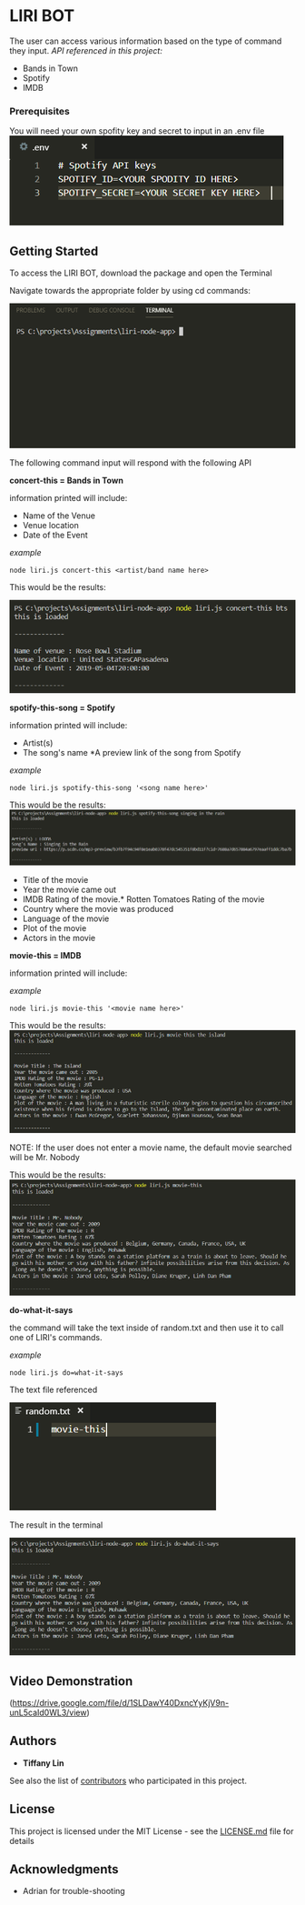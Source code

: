# LIRI BOT

The user can access various information based on the type of command they input.
*API referenced in this project:*
* Bands in Town
* Spotify
* IMDB



### Prerequisites

You will need your own spofity key and secret to input in an .env file
![](image/envfile.PNG)


## Getting Started

To access the LIRI BOT, download the package and open the Terminal

Navigate towards the appropriate folder by using cd commands:


![](image/1.PNG)

The following command input will respond with the following API

**concert-this = Bands in Town**

information printed will include:

* Name of the Venue
* Venue location
* Date of the Event


*example*
```
node liri.js concert-this <artist/band name here>  
```
This would be the results:

![](image/2.PNG)


**spotify-this-song = Spotify**

information printed will include:

* Artist(s)
* The song's name
*A preview link of the song from Spotify


*example*

```
node liri.js spotify-this-song '<song name here>' 
```

This would be the results:
![](image/3.PNG)

* Title of the movie
* Year the movie came out
* IMDB Rating of the movie.* Rotten Tomatoes Rating of the movie
* Country where the movie was produced
* Language of the movie
* Plot of the movie
* Actors in the movie


**movie-this = IMDB**

information printed will include:


*example*

```
node liri.js movie-this '<movie name here>' 
```
This would be the results:
![](image/4.PNG)


NOTE:  If the user does not enter a movie name, the default movie searched will be Mr. Nobody

This would be the results:
![](image/5.PNG)


**do-what-it-says** 

the command will take the text inside of random.txt and then use it to call one of LIRI's commands.

*example*
```
node liri.js do=what-it-says 
```

The text file referenced

![](image/6.PNG)


The result in the terminal

![](image/7.PNG)

## Video Demonstration

(https://drive.google.com/file/d/1SLDawY40DxncYyKjV9n-unL5caId0WL3/view)


## Authors

* **Tiffany Lin** 

See also the list of [contributors](https://github.com/your/project/contributors) who participated in this project.

## License

This project is licensed under the MIT License - see the [LICENSE.md](LICENSE.md) file for details

## Acknowledgments

* Adrian for trouble-shooting
